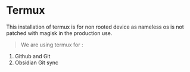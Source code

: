 # Termux

This installation of termux is for non rooted device as nameless os is not patched with magisk in the production use.

> We are using termux for :

1. Github and Git
2. Obsidian Git sync 


